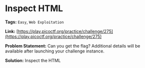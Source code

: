 # Inspect HTML

**Tags:** `Easy`, `Web Exploitation`

**Link:** [https://play.picoctf.org/practice/challenge/275](https://play.picoctf.org/practice/challenge/275)

**Problem Statement:** Can you get the flag? Additional details will be available after launching your challenge instance.

**Solution:** Inspect the HTML
